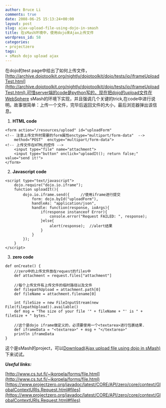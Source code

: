 ```yaml
---
author: Bruce Li
comments: true
date: 2008-06-25 15:13:24+00:00
layout: post
slug: ajax-upload-file-using-dojo-in-smash
title: 在sMash环境中，使用dojo来Ajax上传文件
wordpress_id: 58
categories:
- projectzero
tags:
- sMash dojo upload ajax
---
```


在dojo的test page中给出了如何上传文件，[http://archive.dojotoolkit.org/nightly/dojotoolkit/dojo/tests/io/iframeUploadTest.html](http://archive.dojotoolkit.org/nightly/dojotoolkit/dojo/tests/io/iframeUploadTest.html).可惜server端的code是python写的，现在把dojo的upload文件在WebSphere sMash的环境下实现，并且强调几个关键的trick,在code中进行说明。故事很简单：上传一个文件，完毕后返回文件的大小，最后浏览器弹出该信息。



	
  1. **HTML code**

    
    <form action="/resources/upload" id="uploadForm"
    <!-- 注意上传文件时需要的form属性enctype="multipart/form-data"  -->
    	method="POST"  enctype="multipart/form-data">
    <!-- 上传文件在HTML的控件 -->
    	<input type="file" name="attachment">
    	<input type="button" onclick="uploadIt(); return false;" value="send it!">
    </form>




	
  2. **Javascript code**

    
    <script type="text/javascript">
    	dojo.require("dojo.io.iframe");
    	function uploadIt(){
    		dojo.io.iframe.send({     //使用iframe进行提交
    			form: dojo.byId("uploadForm"),
    			handleAs: "application/json",
    			handle: function(response, ioArgs){
    				if(response instanceof Error){
    					console.error("Request FAILED: ", response);
    				}else{
    					alert(response);  //alert结果
    				}
    			}
    		});
    	}
    </script>




	
  3. **zero code**

    
    def onCreate() {
    	//zero中的上传文件放在request的files中
    	def attachment = request.files["attachment"]
    
    	//每个上传文件有上传文件的临时路径以及文件
    	def filepathUpload = attachment.path[0]
    	def fileName = attachment.filename[0]
    
    	int fileSize = new FileInputStream(new File(filepathUpload)).available()
    	def msg = "The size of your file '" + fileName + "' is " + fileSize + " bytes."
    
    	//这个是dojo iframe做定义的，必须要使用一个<textarea>进行包裹结果.
    	def iframeData = "<textarea>" + msg + "</textarea>"
    	println iframeData
    }





这个是sMash的project，可以[Download(Ajax upload file using dojo in sMash)](http://liwenbing.cn/wp-content/uploads/2008/06/zeroupload.zip)下来试试。

**_Useful links:_**

[http://www.cs.tut.fi/~jkorpela/forms/file.html](http://www.cs.tut.fi/~jkorpela/forms/file.html)
[https://www.projectzero.org/javadoc/latest/CORE/API/zero/core/context/GlobalContextURIs.Request.html#files](https://www.projectzero.org/javadoc/latest/CORE/API/zero/core/context/GlobalContextURIs.Request.html#files)
